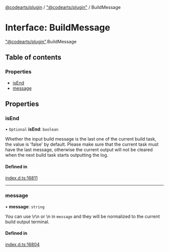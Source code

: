 [@codearts/plugin](../README.md) / ["@codearts/plugin"](../modules/_codearts_plugin_.md) / BuildMessage

# Interface: BuildMessage

["@codearts/plugin"](../modules/_codearts_plugin_.md).BuildMessage

## Table of contents

### Properties

- [isEnd](codearts_plugin_.BuildMessage.md#isend)
- [message](codearts_plugin_.BuildMessage.md#message)

## Properties

### isEnd

• `Optional` **isEnd**: `boolean`

Whether the input build message is the last one of the current build task, the value is 'false' by default.
Please make sure that the current task must have the last message,
otherwise the current output will not be cleared when the next build task starts outputting the log.

#### Defined in

[index.d.ts:16811](https://github.com/huaweicloud/cloudide-plugin-api/blob/03b481c/index.d.ts#L16811)

___

### message

• **message**: `string`

You can use \r\n or \n in `message` and they will be normalized to the current build output terminal.

#### Defined in

[index.d.ts:16804](https://github.com/huaweicloud/cloudide-plugin-api/blob/03b481c/index.d.ts#L16804)
